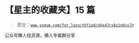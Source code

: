 # 【星主的收藏夹】15 篇

> 原文：[`www.yuque.com/for_lazy/thfiu8/ehx47cybz1n0cvlh`](https://www.yuque.com/for_lazy/thfiu8/ehx47cybz1n0cvlh)



公众号懒人找资源，懒人专属群分享